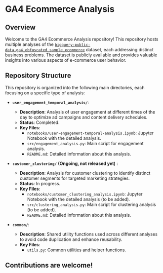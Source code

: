 # GA4 Ecommerce Analysis

## Overview

Welcome to the GA4 Ecommerce Analysis repository! This repository hosts multiple analyses of the [`bigquery-public-data.ga4_obfuscated_sample_ecommerce`](https://developers.google.com/analytics/bigquery/web-ecommerce-demo-dataset?sjid=6296549583197700330-EU) dataset, each addressing distinct business problems. The dataset is publicly available and provides valuable insights into various aspects of e-commerce user behavior.

## Repository Structure

This repository is organized into the following main directories, each focusing on a specific type of analysis:

- **`user_engagement_temporal_analysis/`**: 
  - **Description**: Analysis of user engagement at different times of the day to optimize ad campaigns and content delivery schedules.
  - **Status**: Completed.
  - **Key Files**:
    - `notebooks/user-engagement-temporal-analysis.ipynb`: Jupyter Notebook with the detailed analysis.
    - `src/engagement_analysis.py`: Main script for engagement analysis.
    - `README.md`: Detailed information about this analysis.

- **`customer_clustering/`** __(Ongoing, not released yet)__ : 
  - **Description**: Analysis for customer clustering to identify distinct customer segments for targeted marketing strategies.
  - **Status**: In progress.
  - **Key Files**:
    - `notebooks/customer_clustering_analysis.ipynb`: Jupyter Notebook with the detailed analysis (to be added).
    - `src/clustering_analysis.py`: Main script for clustering analysis (to be added).
    - `README.md`: Detailed information about this analysis.

- **`common/`**: 
  - **Description**: Shared utility functions used across different analyses to avoid code duplication and enhance reusability.
  - **Key Files**:
    - `utils.py`: Common utilities and helper functions.
   
## Contributions are welcome!


